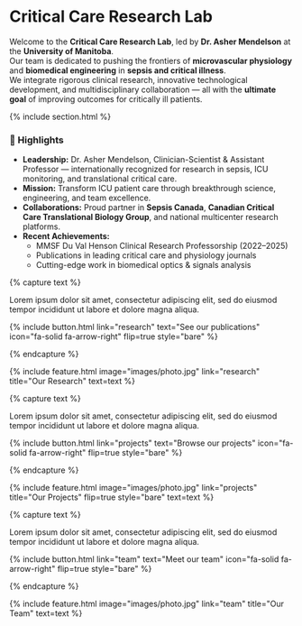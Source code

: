 ---
---

# Critical Care Research Lab 

Welcome to the **Critical Care Research Lab**, led by **Dr. Asher Mendelson** at the **University of Manitoba**.  
Our team is dedicated to pushing the frontiers of **microvascular physiology** and **biomedical engineering** in **sepsis and critical illness**.  
We integrate rigorous clinical research, innovative technological development, and multidisciplinary collaboration — all with the **ultimate goal** of improving outcomes for critically ill patients.

{% include section.html %}

### 🌟 Highlights

- **Leadership:** Dr. Asher Mendelson, Clinician-Scientist & Assistant Professor — internationally recognized for research in sepsis, ICU monitoring, and translational critical care.
- **Mission:** Transform ICU patient care through breakthrough science, engineering, and team excellence.
- **Collaborations:** Proud partner in **Sepsis Canada**, **Canadian Critical Care Translational Biology Group**, and national multicenter research platforms.
- **Recent Achievements:**
  - MMSF Du Val Henson Clinical Research Professorship (2022–2025)  
  - Publications in leading critical care and physiology journals  
  - Cutting-edge work in biomedical optics & signals analysis

{% capture text %}

Lorem ipsum dolor sit amet, consectetur adipiscing elit, sed do eiusmod tempor incididunt ut labore et dolore magna aliqua.

{%
  include button.html
  link="research"
  text="See our publications"
  icon="fa-solid fa-arrow-right"
  flip=true
  style="bare"
%}

{% endcapture %}

{%
  include feature.html
  image="images/photo.jpg"
  link="research"
  title="Our Research"
  text=text
%}

{% capture text %}

Lorem ipsum dolor sit amet, consectetur adipiscing elit, sed do eiusmod tempor incididunt ut labore et dolore magna aliqua.

{%
  include button.html
  link="projects"
  text="Browse our projects"
  icon="fa-solid fa-arrow-right"
  flip=true
  style="bare"
%}

{% endcapture %}

{%
  include feature.html
  image="images/photo.jpg"
  link="projects"
  title="Our Projects"
  flip=true
  style="bare"
  text=text
%}

{% capture text %}

Lorem ipsum dolor sit amet, consectetur adipiscing elit, sed do eiusmod tempor incididunt ut labore et dolore magna aliqua.

{%
  include button.html
  link="team"
  text="Meet our team"
  icon="fa-solid fa-arrow-right"
  flip=true
  style="bare"
%}

{% endcapture %}

{%
  include feature.html
  image="images/photo.jpg"
  link="team"
  title="Our Team"
  text=text
%}
